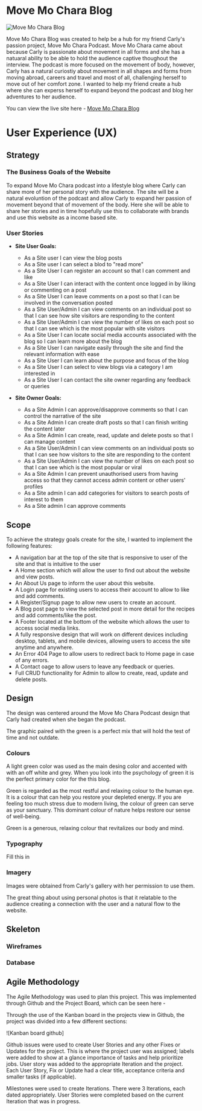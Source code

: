 # **Move Mo Chara Blog**

![Move Mo Chara Blog](/)

Move Mo Chara Blog was created to help be a hub for my friend Carly's passion project, Move Mo Chara Podcast. Move Mo Chara came about because Carly is passionate about movement in all forms and she has a natuaral ability to be able to hold the audience captive thoughout the interview. The podcast is more focused on the movement of body, however, Carly has a natural curiostiy about movement in all shapes and forms from moving abroad, careers and travel and most of all, challenging herself to move out of her comfort zone. I wanted to help my friend create a hub where she can experss herself to expand beyond the podcast and blog her adventures to her audience. 

You can view the live site here - <a href="" target="_blank"> Move Mo Chara Blog </a>

# User Experience (UX)

## Strategy

### The Business Goals of the Website

To expand Move Mo Chara podcast into a lifestyle blog where Carly can share more of her personal story with the audience. The site will be a natural evoluntion of the podcast and allow Carly to expand her passion of movement beyond that of movement of the body. Here she will be able to share her stories and in time hopefully use this to collaborate with brands and use this website as a income based site. 

### User Stories <a name="user-stories"></a>

* __Site User Goals:__

  * As a Site user I can view the blog posts
  * As a Site user I can select a blod to "read more"
  * As a Site User I can register an account so that I can comment and like
  * As a Site User I can interact with the content once logged in by liking or commenting on a post
  * As a Site User I can leave comments on a post so that I can be involved in the conversation posted
  * As a Site User/Admin I can view comments on an individual post so that I can see how site visitors are responding to the content
  * As a Site User/Admin I can view the number of likes on each post so that I can see which is the most popular with site visitors
  * As a Site User I can locate social media accounts associated with the blog so I can learn more about the blog
  * As a Site User I can navigate easily through the site and find the relevant information with ease
  * As a Site User I can learn about the purpose and focus of the blog
  * As a Site User I can select to view blogs via a category I am interested in
  * As a Site User I can contact the site owner regarding any feedback or queries
  
* __Site Owner Goals:__

  * As a Site Admin I can approve/disapprove comments so that I can control the narrative of the site
  * As a Site Admin I can create draft posts so that I can finish writing the content later
  * As a Site Admin I can create, read, update and delete posts so that I can manage content
  * As a Site User/Admin I can view comments on an individual posts so that I can see how visitors to the site are responding to the content
  * As a Site User/Admin I can view the number of likes on each post so that I can see which is the most popular or viral
  * As a Site Admin I can prevent unauthorised users from having access so that they cannot access admin content or other users' profiles
  * As a Site admin I can add categories for visitors to search posts of interest to them
  * As a Site admin I can approve comments 


## Scope <a name="scope"></a>

To achieve the strategy goals create for the site, I wanted to implement the following features:

* A navigation bar at the top of the site that is responsive to user of the site and that is intuitive to the user
* A Home section which will allow the user to find out about the website and view posts.
* An About Us page to inform the user about this website.
* A Login page for existing users to access their account to allow to like and add comments.
* A Register/Signup page to allow new users to create an account.
* A Blog post page to view the selected post in more detail for the recipes and add comments/like the post.
* A Footer located at the bottom of the website which allows the user to access social media links.
* A fully responsive design that will work on different devices including desktop, tablets, and mobile devices, allowing users to access the site anytime and anywhere.
* An Error 404 Page to allow users to redirect back to Home page in case of any errors.
* A Contact oage to allow users to leave any feedback or queries.
* Full CRUD functionality for Admin to allow to create, read, update and delete posts.

## Design <a name="design"></a>

The design was centered around the Move Mo Chara Podcast design that Carly had created when she began the podcast. 

The graphic paired with the green is a perfect mix that will hold the test of time and not outdate. 

### Colours <a name="colours"></a>

A light green color was used as the main desing color and accented with with an off white and grey. When you look into the psychology of green it is the perfect primary color for the this blog.

Green is regarded as the most restful and relaxing colour to the human eye. It is a colour that can help you restore your depleted energy. If you are feeling too much stress due to modern living, the colour of green can serve as your sanctuary. This dominant colour of nature helps restore our sense of well-being.

Green is a generous, relaxing colour that revitalizes our body and mind. 



### Typography <a name="typography"></a>

Fill this in

### Imagery <a name="imagery"></a>

Images were obtained from Carly's gallery with her permission to use them.

The great thing about using personal photos is that it relatable to the audience creating a connection with the user and a natural flow to the website. 

## Skeleton <a name="skeleton"></a>

### Wireframes <a name="wireframes"></a>


### Database <a name="database"></a>

## Agile Methodology

The Agile Methodology was used to plan this project. This was implemented through Github and the Project Board, which can be seen here -  <a href="" target="_blank">  </a>

Through the use of the Kanban board in the projects view in Github, the project was divided into a few different sections:

![Kanban board github]

Github issues were used to create User Stories and any other Fixes or Updates for the project. This is where the project user was assigned; labels were added to show at a glance importance of tasks and help prioritize jobs. User story was added to the appropriate Iteration and the project. Each User Story, Fix or Update had a clear title, acceptance criteria and smaller tasks (if applicable).

Milestones were used to create Iterations. There were 3 Iterations, each dated appropriately. User Stories were completed based on the current Iteration that was in progress.
